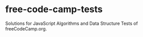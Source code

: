 # free-code-camp-tests

Solutions for JavaScript Algorithms and Data Structure Tests of freeCodeCamp.org.
